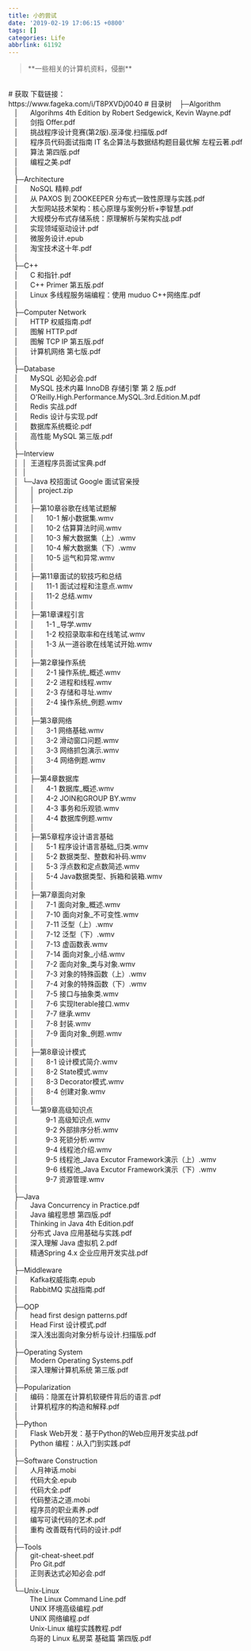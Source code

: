 ```yaml
---
title: 小的尝试
date: '2019-02-19 17:06:15 +0800'
tags: []
categories: Life
abbrlink: 61192
---
```


<blockquote class="blockquote-center">**一些相关的计算机资料，侵删**</blockquote><br /><!-- more -->
# 获取
下载链接：<br />https://www.fageka.com/i/T8PXVDj0040
# 目录树
   ├─Algorithm<br />   │      Algorihms 4th Edition by Robert Sedgewick, Kevin Wayne.pdf<br />   │      剑指 Offer.pdf<br />   │      挑战程序设计竞赛(第2版).巫泽俊.扫描版.pdf<br />   │      程序员代码面试指南 IT 名企算法与数据结构题目最优解 左程云著.pdf<br />   │      算法 第四版.pdf<br />   │      编程之美.pdf<br />   │      <br />   ├─Architecture<br />   │      NoSQL 精粹.pdf<br />   │      从 PAXOS 到 ZOOKEEPER 分布式一致性原理与实践.pdf<br />   │      大型网站技术架构：核心原理与案例分析+李智慧.pdf<br />   │      大规模分布式存储系统：原理解析与架构实战.pdf<br />   │      实现领域驱动设计.pdf<br />   │      微服务设计.epub<br />   │      淘宝技术这十年.pdf<br />   │      <br />   ├─C++<br />   │      C 和指针.pdf<br />   │      C++ Primer 第五版.pdf<br />   │      Linux 多线程服务端编程：使用 muduo C++网络库.pdf<br />   │      <br />   ├─Computer Network<br />   │      HTTP 权威指南.pdf<br />   │      图解 HTTP.pdf<br />   │      图解 TCP IP 第五版.pdf<br />   │      计算机网络 第七版.pdf<br />   │      <br />   ├─Database<br />   │      MySQL 必知必会.pdf<br />   │      MySQL 技术内幕 InnoDB 存储引擎 第 2 版.pdf<br />   │      O'Reilly.High.Performance.MySQL.3rd.Edition.M.pdf<br />   │      Redis 实战.pdf<br />   │      Redis 设计与实现.pdf<br />   │      数据库系统概论.pdf<br />   │      高性能 MySQL 第三版.pdf<br />   │      <br />   ├─Interview<br />   │  │  王道程序员面试宝典.pdf<br />   │  │  <br />   │  └─Java 校招面试 Google 面试官亲授<br />   │      │  project.zip<br />   │      │  <br />   │      ├─第10章谷歌在线笔试题解<br />   │      │      10-1 解小数据集.wmv<br />   │      │      10-2 估算算法时间.wmv<br />   │      │      10-3 解大数据集（上）.wmv<br />   │      │      10-4 解大数据集（下）.wmv<br />   │      │      10-5 运气和异常.wmv<br />   │      │      <br />   │      ├─第11章面试的软技巧和总结<br />   │      │      11-1 面试过程和注意点.wmv<br />   │      │      11-2 总结.wmv<br />   │      │      <br />   │      ├─第1章课程引言<br />   │      │      1-1 _导学.wmv<br />   │      │      1-2 校招录取率和在线笔试.wmv<br />   │      │      1-3 从一道谷歌在线笔试开始.wmv<br />   │      │      <br />   │      ├─第2章操作系统<br />   │      │      2-1 操作系统_概述.wmv<br />   │      │      2-2 进程和线程.wmv<br />   │      │      2-3 存储和寻址.wmv<br />   │      │      2-4 操作系统_例题.wmv<br />   │      │      <br />   │      ├─第3章网络<br />   │      │      3-1 网络基础.wmv<br />   │      │      3-2 滑动窗口问题.wmv<br />   │      │      3-3 网络抓包演示.wmv<br />   │      │      3-4 网络例题.wmv<br />   │      │      <br />   │      ├─第4章数据库<br />   │      │      4-1 数据库_概述.wmv<br />   │      │      4-2 JOIN和GROUP BY.wmv<br />   │      │      4-3 事务和乐观锁.wmv<br />   │      │      4-4 数据库例题.wmv<br />   │      │      <br />   │      ├─第5章程序设计语言基础<br />   │      │      5-1 程序设计语言基础_归类.wmv<br />   │      │      5-2 数据类型、整数和补码.wmv<br />   │      │      5-3 浮点数和定点数简述.wmv<br />   │      │      5-4 Java数据类型、拆箱和装箱.wmv<br />   │      │      <br />   │      ├─第7章面向对象<br />   │      │      7-1 面向对象_概述.wmv<br />   │      │      7-10 面向对象_不可变性.wmv<br />   │      │      7-11 泛型（上）.wmv<br />   │      │      7-12 泛型（下）.wmv<br />   │      │      7-13 虚函数表.wmv<br />   │      │      7-14 面向对象_小结.wmv<br />   │      │      7-2 面向对象_类与对象.wmv<br />   │      │      7-3 对象的特殊函数（上）.wmv<br />   │      │      7-4 对象的特殊函数（下）.wmv<br />   │      │      7-5 接口与抽象类.wmv<br />   │      │      7-6 实现Iterable接口.wmv<br />   │      │      7-7 继承.wmv<br />   │      │      7-8 封装.wmv<br />   │      │      7-9 面向对象_例题.wmv<br />   │      │      <br />   │      ├─第8章设计模式<br />   │      │      8-1 设计模式简介.wmv<br />   │      │      8-2 State模式.wmv<br />   │      │      8-3 Decorator模式.wmv<br />   │      │      8-4 创建对象.wmv<br />   │      │      <br />   │      └─第9章高级知识点<br />   │              9-1 高级知识点.wmv<br />   │              9-2 外部排序分析.wmv<br />   │              9-3 死锁分析.wmv<br />   │              9-4 线程池介绍.wmv<br />   │              9-5 线程池_Java Excutor Framework演示（上）.wmv<br />   │              9-6 线程池_Java Excutor Framework演示（下）.wmv<br />   │              9-7 资源管理.wmv<br />   │              <br />   ├─Java<br />   │      Java Concurrency in Practice.pdf<br />   │      Java 编程思想 第四版.pdf<br />   │      Thinking in Java 4th Edition.pdf<br />   │      分布式 Java 应用基础与实践.pdf<br />   │      深入理解 Java 虚拟机 2.pdf<br />   │      精通Spring 4.x 企业应用开发实战.pdf<br />   │      <br />   ├─Middleware<br />   │      Kafka权威指南.epub<br />   │      RabbitMQ 实战指南.pdf<br />   │      <br />   ├─OOP<br />   │      head first design patterns.pdf<br />   │      Head First 设计模式.pdf<br />   │      深入浅出面向对象分析与设计.扫描版.pdf<br />   │      <br />   ├─Operating System<br />   │      Modern Operating Systems.pdf<br />   │      深入理解计算机系统 第三版.pdf<br />   │      <br />   ├─Popularization<br />   │      编码：隐匿在计算机软硬件背后的语言.pdf<br />   │      计算机程序的构造和解释.pdf<br />   │      <br />   ├─Python<br />   │      Flask Web开发：基于Python的Web应用开发实战.pdf<br />   │      Python 编程：从入门到实践.pdf<br />   │      <br />   ├─Software Construction<br />   │      人月神话.mobi<br />   │      代码大全.epub<br />   │      代码大全.pdf<br />   │      代码整洁之道.mobi<br />   │      程序员的职业素养.pdf<br />   │      编写可读代码的艺术.pdf<br />   │      重构 改善既有代码的设计.pdf<br />   │      <br />   ├─Tools<br />   │      git-cheat-sheet.pdf<br />   │      Pro Git.pdf<br />   │      正则表达式必知必会.pdf<br />   │      <br />   └─Unix-Linux<br />           The Linux Command Line.pdf<br />           UNIX 环境高级编程.pdf<br />           UNIX 网络编程.pdf<br />           Unix-Linux 编程实践教程.pdf<br />           鸟哥的 Linux 私房菜 基础篇 第四版.pdf

